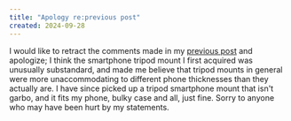 ```yaml
---
title: "Apology re:previous post"
created: 2024-09-28
---
```

I would like to retract the comments made in my [previous post](tripod-mount-prod-page.html) and apologize; I think the smartphone tripod mount I first acquired was unusually substandard, and made me believe that tripod mounts in general were more unaccommodating to different phone thicknesses than they actually are. I have since picked up a tripod smartphone mount that isn't garbo, and it fits my phone, bulky case and all, just fine. Sorry to anyone who may have been hurt by my statements.
